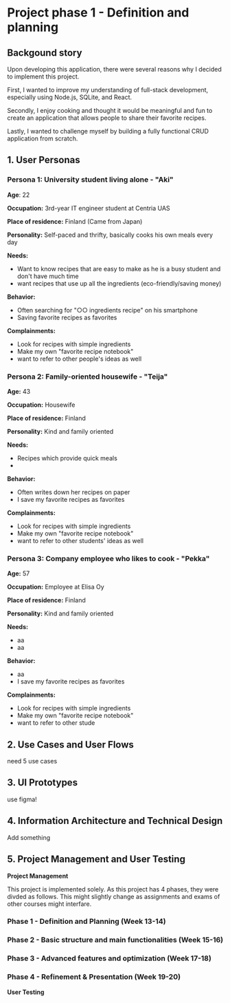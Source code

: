 # Project phase 1 - Definition and planning

## Backgound story
Upon developing this application, there were several reasons why I decided to implement this project.

First, I wanted to improve my understanding of full-stack development, especially using Node.js, SQLite, and React.

Secondly, I enjoy cooking and thought it would be meaningful and fun to create an application that allows people to share their favorite recipes.

Lastly, I wanted to challenge myself by building a fully functional CRUD application from scratch.

## 1. User Personas

### Persona 1: University student living alone - "Aki"

**Age**: 22

**Occupation:** 3rd-year IT engineer student at Centria UAS

**Place of residence:** Finland (Came from Japan)

**Personality:** Self-paced and thrifty, basically cooks his own meals every day

**Needs:**
- Want to know recipes that are easy to make as he is a busy student and don't have much time
- want recipes that use up all the ingredients (eco-friendly/saving money)

**Behavior:**
- Often searching for "○○ ingredients recipe" on his smartphone
- Saving favorite recipes as favorites

**Complainments:**
- Look for recipes with simple ingredients
- Make my own "favorite recipe notebook"
- want to refer to other people's ideas as well

### Persona 2: Family-oriented housewife - "Teija"

**Age:** 43

**Occupation:** Housewife

**Place of residence:** Finland

**Personality:** Kind and family oriented

**Needs:**
- Recipes which provide quick meals
- 

**Behavior:**
- Often writes down her recipes on paper
- I save my favorite recipes as favorites

**Complainments:**
- Look for recipes with simple ingredients
- Make my own "favorite recipe notebook"
- want to refer to other students' ideas as well

### Persona 3: Company employee who likes to cook - "Pekka"

**Age:** 57

**Occupation:** Employee at Elisa Oy 

**Place of residence:** Finland

**Personality:** Kind and family oriented

**Needs:**
- aa
- aa

**Behavior:**
- aa
- I save my favorite recipes as favorites

**Complainments:**
- Look for recipes with simple ingredients
- Make my own "favorite recipe notebook"
- want to refer to other stude

  
## 2. Use Cases and User Flows

need 5 use cases

## 3. UI Prototypes

use figma!

## 4. Information Architecture and Technical Design

Add something

## 5. Project Management and User Testing

**Project Management**

This project is implemented solely. As this project has 4 phases, they were divded as follows.
This might slightly change as assignments and exams of other courses might interfare.

### Phase 1 - Definition and Planning (Week 13-14)


### Phase 2 - Basic structure and main functionalities (Week 15-16)


### Phase 3 - Advanced features and optimization (Week 17-18)


### Phase 4 - Refinement & Presentation (Week 19-20)


**User Testing**

